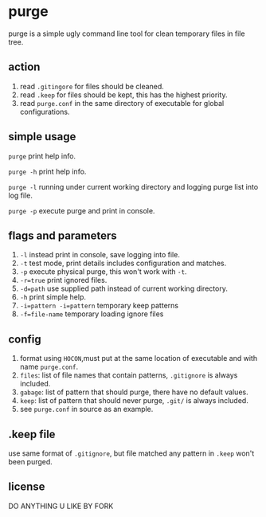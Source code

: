 # purge

purge is a simple ugly command line tool for clean temporary files in file tree.

## action

1. read `.gitingore` for files should be cleaned.
2. read `.keep` for files should be kept, this has the highest priority.
3. read `purge.conf` in the same directory of executable for global configurations.

## simple usage

`purge`  print help info.

`purge -h`  print help info.

`purge -l`  running under current working directory and logging purge list into log file.

`purge -p`  execute purge and print in console.

## flags and parameters

1. `-l` instead print in console, save logging into file.
2. `-t` test mode, print details includes configuration and matches.
3. `-p` execute physical purge, this won't work with `-t`.
4. `-r=true` print ignored files.
5. `-d=path` use supplied path instead of current working directory.
6. `-h` print simple help.
7. `-i=pattern -i=pattern` temporary keep patterns
8. `-f=file-name` temporary loading ignore files

## config

1. format using `HOCON`,must put at the same location of executable and with name `purge.conf`.
2. `files`: list of file names that contain patterns, `.gitignore` is always included.
3. `gabage`: list of pattern that should purge, there have no default values.
4. `keep`: list of pattern that should never purge, `.git/` is always included.
5. see `purge.conf` in source as an example.

## .keep file

use same format of `.gitignore`, but file matched any pattern in `.keep` won't been purged.

## license
DO ANYTHING U LIKE BY FORK 